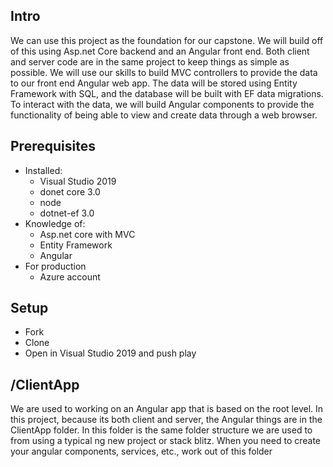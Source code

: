## Intro
We can use this project as the foundation for our capstone. We will build off of this using Asp.net Core backend and an Angular front end. Both client and server code are in the same project to keep things as simple as possible. We will use our skills to build MVC controllers to provide the data to our front end Angular web app. The data will be stored using Entity Framework with SQL, and the database will be built with EF data migrations. To interact with the data, we will build Angular components to provide the functionality of being able to view and create data through a web browser.

## Prerequisites
* Installed:
	* Visual Studio 2019
	* donet core 3.0
	* node
	* dotnet-ef 3.0
* Knowledge of: 
	* Asp.net core with MVC
	* Entity Framework
  * Angular	 
* For production
  * Azure account

## Setup
* Fork
* Clone
* Open in Visual Studio 2019 and push play


## /ClientApp
We are used to working on an Angular app that is based on the root level. In this project, because its both client and server, the Angular things are in the ClientApp folder. In this folder is the same folder structure we are used to from using a typical ng new project or stack blitz. When you need to create your angular components, services, etc.,  work out of this folder
